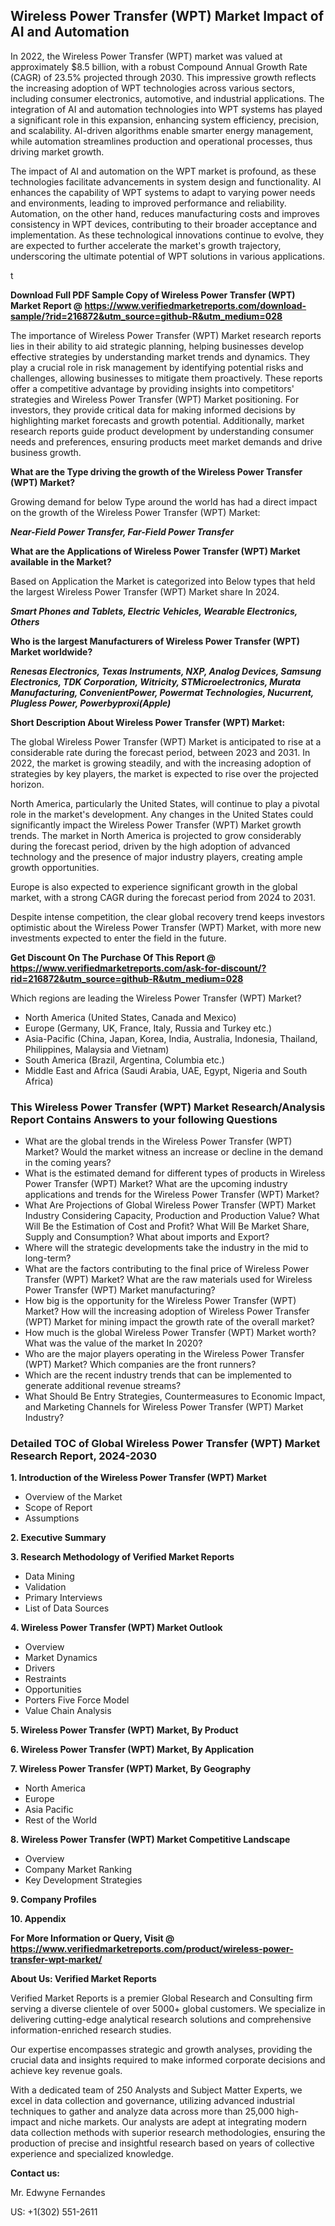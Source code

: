 <h2>Wireless Power Transfer (WPT) Market Impact of AI and Automation</h2><p>In 2022, the Wireless Power Transfer (WPT) market was valued at approximately $8.5 billion, with a robust Compound Annual Growth Rate (CAGR) of 23.5% projected through 2030. This impressive growth reflects the increasing adoption of WPT technologies across various sectors, including consumer electronics, automotive, and industrial applications. The integration of AI and automation technologies into WPT systems has played a significant role in this expansion, enhancing system efficiency, precision, and scalability. AI-driven algorithms enable smarter energy management, while automation streamlines production and operational processes, thus driving market growth.</p><p>The impact of AI and automation on the WPT market is profound, as these technologies facilitate advancements in system design and functionality. AI enhances the capability of WPT systems to adapt to varying power needs and environments, leading to improved performance and reliability. Automation, on the other hand, reduces manufacturing costs and improves consistency in WPT devices, contributing to their broader acceptance and implementation. As these technological innovations continue to evolve, they are expected to further accelerate the market's growth trajectory, underscoring the ultimate potential of WPT solutions in various applications.</p>t</p><p id="" class=""><strong>Download Full PDF Sample Copy of Wireless Power Transfer (WPT) Market Report @ <a href="https://www.verifiedmarketreports.com/download-sample/?rid=216872&utm_source=github-R&utm_medium=028" target="_blank">https://www.verifiedmarketreports.com/download-sample/?rid=216872&utm_source=github-R&utm_medium=028</a></strong></p><p>The importance of&nbsp;Wireless Power Transfer (WPT) Market research reports lies in their ability to aid strategic planning, helping businesses develop effective strategies by understanding market trends and dynamics. They play a crucial role in risk management by identifying potential risks and challenges, allowing businesses to mitigate them proactively. These reports offer a competitive advantage by providing insights into competitors' strategies and Wireless Power Transfer (WPT) Market positioning. For investors, they provide critical data for making informed decisions by highlighting market forecasts and growth potential. Additionally, market research reports guide product development by understanding consumer needs and preferences, ensuring products meet market demands and drive business growth.</p><p><strong>What are the&nbsp;Type driving the growth of the Wireless Power Transfer (WPT) Market?</strong></p><p id="" class="">Growing demand for below Type around the world has had a direct impact on the growth of the Wireless Power Transfer (WPT) Market:</p><em><strong>Near-Field Power Transfer, Far-Field Power Transfer</strong></em></p><strong>What are the&nbsp;Applications&nbsp;of Wireless Power Transfer (WPT) Market available in the Market?</strong></p><p id="" class="">Based on Application the Market is categorized into Below types that held the largest Wireless Power Transfer (WPT) Market share In 2024.</p><em><strong>Smart Phones and Tablets, Electric Vehicles, Wearable Electronics, Others</strong></em></p><strong>Who is the largest Manufacturers of Wireless Power Transfer (WPT) Market worldwide?</strong></p><p><em><strong>Renesas Electronics, Texas Instruments, NXP, Analog Devices, Samsung Electronics, TDK Corporation, Witricity, STMicroelectronics, Murata Manufacturing, ConvenientPower, Powermat Technologies, Nucurrent, Plugless Power, Powerbyproxi(Apple)</strong></em></p><p id="" class=""><strong>Short Description About Wireless Power Transfer (WPT) Market:</strong></p><p>The global Wireless Power Transfer (WPT) Market is anticipated to rise at a considerable rate during the forecast period, between 2023 and 2031. In 2022, the market is growing steadily, and with the increasing adoption of strategies by key players, the market is expected to rise over the projected horizon.</p><p>North America, particularly the United States, will continue to play a pivotal role in the market's development. Any changes in the United States could significantly impact the Wireless Power Transfer (WPT) Market growth trends. The market in North America is projected to grow considerably during the forecast period, driven by the high adoption of advanced technology and the presence of major industry players, creating ample growth opportunities.</p><p>Europe is also expected to experience significant growth in the global market, with a strong CAGR during the forecast period from 2024 to 2031.</p><p>Despite intense competition, the clear global recovery trend keeps investors optimistic about the Wireless Power Transfer (WPT) Market, with more new investments expected to enter the field in the future.</p><p id="" class=""><strong>Get Discount On The Purchase Of This Report @ <a href="https://www.verifiedmarketreports.com/ask-for-discount/?rid=216872&utm_source=github-R&utm_medium=028" target="_blank">https://www.verifiedmarketreports.com/ask-for-discount/?rid=216872&utm_source=github-R&utm_medium=028</a></strong></p>Which regions are leading the Wireless Power Transfer (WPT) Market?</p><ul><li>North America (United States, Canada and Mexico)</li><li>Europe (Germany, UK, France, Italy, Russia and Turkey etc.)</li><li>Asia-Pacific (China, Japan, Korea, India, Australia, Indonesia, Thailand, Philippines, Malaysia and Vietnam)</li><li>South America (Brazil, Argentina, Columbia etc.)</li><li>Middle East and Africa (Saudi Arabia, UAE, Egypt, Nigeria and South Africa)</li></ul><h3 id="" class="">This Wireless Power Transfer (WPT) Market Research/Analysis Report Contains Answers to your following Questions</h3><ul><li>What are the global trends in the Wireless Power Transfer (WPT) Market? Would the market witness an increase or decline in the demand in the coming years?</li><li>What is the estimated demand for different types of products in Wireless Power Transfer (WPT) Market? What are the upcoming industry applications and trends for the Wireless Power Transfer (WPT) Market?</li><li>What Are Projections of Global Wireless Power Transfer (WPT) Market Industry Considering Capacity, Production and Production Value? What Will Be the Estimation of Cost and Profit? What Will Be Market Share, Supply and Consumption? What about imports and Export?</li><li>Where will the strategic developments take the industry in the mid to long-term?</li><li>What are the factors contributing to the final price of Wireless Power Transfer (WPT) Market? What are the raw materials used for Wireless Power Transfer (WPT) Market manufacturing?</li><li>How big is the opportunity for the Wireless Power Transfer (WPT) Market? How will the increasing adoption of Wireless Power Transfer (WPT) Market for mining impact the growth rate of the overall market?</li><li>How much is the global Wireless Power Transfer (WPT) Market worth? What was the value of the market In 2020?</li><li>Who are the major players operating in the Wireless Power Transfer (WPT) Market? Which companies are the front runners?</li><li>Which are the recent industry trends that can be implemented to generate additional revenue streams?</li><li>What Should Be Entry Strategies, Countermeasures to Economic Impact, and Marketing Channels for Wireless Power Transfer (WPT) Market Industry?</li></ul><h3 id="" class="">Detailed TOC of Global Wireless Power Transfer (WPT) Market Research Report, 2024-2030</h3><p id="" class=""><strong>1. Introduction of the Wireless Power Transfer (WPT) Market</strong></p><ul><li>Overview of the Market</li><li>Scope of Report</li><li>Assumptions</li></ul><p id="" class=""><strong>2. Executive Summary</strong></p><p id="" class=""><strong>3. Research Methodology of Verified Market Reports</strong></p><ul><li>Data Mining</li><li>Validation</li><li>Primary Interviews</li><li>List of Data Sources</li></ul><p id="" class=""><strong>4. Wireless Power Transfer (WPT) Market Outlook</strong></p><ul><li>Overview</li><li>Market Dynamics</li><li>Drivers</li><li>Restraints</li><li>Opportunities</li><li>Porters Five Force Model</li><li>Value Chain Analysis</li></ul><p id="" class=""><strong>5. Wireless Power Transfer (WPT) Market, By Product</strong></p><p id="" class=""><strong>6. Wireless Power Transfer (WPT) Market, By Application</strong></p><p id="" class=""><strong>7. Wireless Power Transfer (WPT) Market, By Geography</strong></p><ul><li>North America</li><li>Europe</li><li>Asia Pacific</li><li>Rest of the World</li></ul><p id="" class=""><strong>8. Wireless Power Transfer (WPT) Market Competitive Landscape</strong></p><ul><li>Overview</li><li>Company Market Ranking</li><li>Key Development Strategies</li></ul><p id="" class=""><strong>9. Company Profiles</strong></p><p id="" class=""><strong>10. Appendix</strong></p><p id="" class=""><strong>For More Information or Query, Visit @ <a href="https://www.verifiedmarketreports.com/product/wireless-power-transfer-wpt-market/" target="_blank">https://www.verifiedmarketreports.com/product/wireless-power-transfer-wpt-market/</a></strong></p><p id="" class=""><strong>About Us: Verified Market Reports</strong></p><p id="" class="">Verified Market Reports is a premier Global Research and Consulting firm serving a diverse clientele of over 5000+ global customers. We specialize in delivering cutting-edge analytical research solutions and comprehensive information-enriched research studies.</p><p id="" class="">Our expertise encompasses strategic and growth analyses, providing the crucial data and insights required to make informed corporate decisions and achieve key revenue goals.</p><p id="" class="">With a dedicated team of 250 Analysts and Subject Matter Experts, we excel in data collection and governance, utilizing advanced industrial techniques to gather and analyze data across more than 25,000 high-impact and niche markets. Our analysts are adept at integrating modern data collection methods with superior research methodologies, ensuring the production of precise and insightful research based on years of collective experience and specialized knowledge.</p><p id="" class=""><strong>Contact us:</strong></p><p id="" class="">Mr. Edwyne Fernandes</p><p id="" class="">US: +1(302) 551-2611</p>